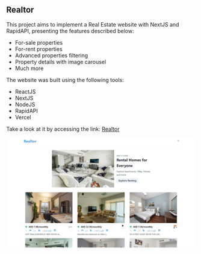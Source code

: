 ## Realtor

This project aims to implement a Real Estate website with NextJS and RapidAPI, presenting the features described below:

- For-sale properties
- For-rent properties
- Advanced properties filtering
- Property details with image carousel
- Much more

The website was built using the following tools:

- ReactJS
- NextJS
- NodeJS
- RapidAPI
- Vercel

Take a look at it by accessing the link: [Realtor](https://realtor-orpin.vercel.app/)

![home_page](/assets/images/home_page.jpg)
